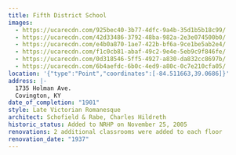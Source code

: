 ```yaml
---
title: Fifth District School
images:
  - https://ucarecdn.com/925bec40-3b77-4dfc-9a4b-35d1b5b18c99/
  - https://ucarecdn.com/42d33486-3792-48ba-982a-2e3e074500b0/
  - https://ucarecdn.com/e4b0a870-1ae7-422b-bf6a-9ce1be5ab2e4/
  - https://ucarecdn.com/f1c0cb81-abaf-49c2-9e4e-5eb9c9f846fe/
  - https://ucarecdn.com/0d318546-5ff5-4927-a830-da832cc8697b/
  - https://ucarecdn.com/6b4aefdc-6b0c-4ed9-a80c-0c7e210cfa05/
location: '{"type":"Point","coordinates":[-84.511663,39.0686]}'
address: |-
  1735 Holman Ave.
  Covington, KY
date_of_completion: "1901"
style: Late Victorian Romanesque
architect: Schofield & Rabe, Charles Hildreth
historic_status: Added to NRHP on November 25, 2005
renovations: 2 additional classrooms were added to each floor
renovation_date: "1937"
---
```

